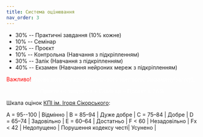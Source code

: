 ```yaml
---
title: Система оцiнювання
nav_order: 3
---
```



- 30% -- Практичнi завдання (10% кожне)
- 10% -- Семінар
- 20% -- Проєкт
- 10% -- Контрольна (Навчання з пiдкрiпленням)
- 30% -- Залік (Навчання з пiдкрiпленням)
- 40% -- Екзамен (Навчання нейроних мереж з підкріпленням)

<summary>
<font color="red">
Важливо!</font> <font color="white">Умова допуску до семестрового контролю (екзамену/заліку):

 <p align="center"> 
 Практичнi завдання + Семінар + Проєкт ≥ 36%
</p>
</font>
</summary>

Шкала оцiнок [КПI iм. Iгоря Сiкорського](https://kpi.ua/grading):


A = 95--100 | Вiдмiнно |
B = 85–94 | Дуже добре |
C = 75–84 | Добре |
D = 65–74 | Задовiльно |
E = 60–64 | Достатньо |
F < 60 | Незадовiльно |
Fx < 42 | Недопущено |
Порушення кодексу честi| Усунено |